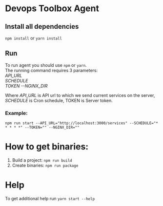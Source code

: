 # Devops Toolbox Agent

## Install all dependencies
`npm install` or `yarn install` 

## Run
To run agent you should use `npm` or `yarn`.  
The running command requires 3 parameters:  
_API_URL_  
_SCHEDULE_  
_TOKEN_
_--NGINX_DIR_

Where _API_URL_ is API url to which we send current services on the server, _SCHEDULE_ is Cron schedule, TOKEN is Server token.

### **Example:**
`npm run start --API_URL="http://localhost:3000/services" --SCHEDULE="* * * * *" --TOKEN="" --NGINX_DIR=""`

# How to get binaries:

1) Build a project: `npm run build`
2) Create binaries: `npm run package`

# Help

To get additional help run `yarn start --help`
